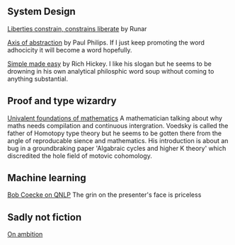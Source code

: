 ## System Design

[Liberties constrain, constrains liberate](https://www.youtube.com/watch?v=GqmsQeSzMdw) by Runar

[Axis of abstraction](https://www.youtube.com/watch?v=fOI7TJaojTs) by Paul Philips. If I just keep promoting the word adhocicity it will become a word hopefully. 

[Simple made easy](https://www.youtube.com/watch?v=SxdOUGdseq4) by Rich Hickey. I like his slogan but he seems to be drowning in his own analytical philosphic word soup without coming to anything substantial.

## Proof and type wizardry

[Univalent foundations of mathematics](https://www.youtube.com/watch?v=E9RiR9AcXeE) A mathematician talking about why maths needs compilation and continuous intergration. Voedsky is called the father of Homotopy type theory but he seems to be gotten there from the angle of reproducable sience and mathematics. His introduction is about an bug in a groundbraking paper 'Algabraic cycles and higher K theory' which discredited the hole field of motovic cohomology.

## Machine learning

[Bob Coecke on QNLP](https://www.youtube.com/watch?v=X9uSV1YcOy4&t=0s) The grin on the presenter's face is priceless


## Sadly not fiction

[On ambition](https://medium.com/hashicorp-engineering/why-i-believe-hcl-is-better-than-yaml-78226a645b0d) 
 
